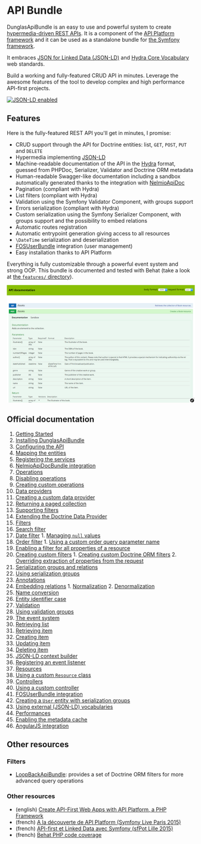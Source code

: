 # API Bundle

DunglasApiBundle is an easy to use and powerful system to create [hypermedia-driven REST APIs](http://en.wikipedia.org/wiki/HATEOAS).
It is a component of the [API Platform framework](https://api-platform.com) and it can be used
as a standalone bundle for [the Symfony framework](https://symfony.com).

It embraces [JSON for Linked Data (JSON-LD)](http://json-ld.org) and [Hydra Core Vocabulary](http://www.hydra-cg.com) web standards. 

Build a working and fully-featured CRUD API in minutes. Leverage the awesome features of the tool to develop complex and
high performance API-first projects.

[![JSON-LD enabled](http://json-ld.org/images/json-ld-logo-64.png)](http://json-ld.org)

## Features

Here is the fully-featured REST API you'll get in minutes, I promise:

* CRUD support through the API for Doctrine entities: list, `GET`, `POST`, `PUT` and `DELETE`
* Hypermedia implementing [JSON-LD](http://json-ld.org)
* Machine-readable documentation of the API in the [Hydra](http://hydra-cg.com) format, guessed from PHPDoc, Serializer,
Validator and Doctrine ORM metadata
* Human-readable Swagger-like documentation including a sandbox automatically generated thanks to the integration with
[NelmioApiDoc](https://github.com/nelmio/NelmioApiDocBundle)
* Pagination (compliant with Hydra)
* List filters (compliant with Hydra)
* Validation using the Symfony Validator Component, with groups support
* Errors serialization (compliant with Hydra)
* Custom serialization using the Symfony Serializer Component, with groups support and the possibility to embed relations
* Automatic routes registration
* Automatic entrypoint generation giving access to all resources
* `\DateTime` serialization and deserialization
* [FOSUserBundle](https://github.com/FriendsOfSymfony/FOSUserBundle) integration (user management)
* Easy installation thanks to API Platform

Everything is fully customizable through a powerful event system and strong OOP.
This bundle is documented and tested with Behat (take a look at [the `features/` directory](features/)).

![Screenshot of DunglasApiBundle integrated with NelmioApiDocBundle](images/NelmioApiDocBundle.png)

## Official documentation

1. [Getting Started](getting-started.md)
  1. [Installing DunglasApiBundle](getting-started.md#installing-dunglasapibundle)
  2. [Configuring the API](getting-started.md#configuring-the-api)
  3. [Mapping the entities](getting-started.md#mapping-the-entities)
  4. [Registering the services](getting-started.md#registering-the-services)
2. [NelmioApiDocBundle integration](nelmio-api-doc.md)
3. [Operations](operations.md)
  1. [Disabling operations](operations.md#disabling-operations)
  2. [Creating custom operations](operations.md#creating-custom-operations)
4. [Data providers](data-providers.md)
  1. [Creating a custom data provider](data-providers.md#creating-a-custom-data-provider)
  2. [Returning a paged collection](data-providers.md#returning-a-paged-collection)
  3. [Supporting filters](data-providers.md#supporting-filters)
  4. [Extending the Doctrine Data Provider](data-providers.md#extending-the-doctrine-data-provider)
5. [Filters](filters.md)
  1. [Search filter](filters.md#search-filter)
  2. [Date filter](filters.md#date-filter)
    1. [Managing `null` values](filters.md#managing-null-values)
  3. [Order filter](filters.md#order-filter)
    1. [Using a custom order query parameter name](filters.md#using-a-custom-order-query-parameter-name)
  4. [Enabling a filter for all properties of a resource](filters.md#enabling-a-filter-for-all-properties-of-a-resource)
  5. [Creating custom filters](filters.md#creating-custom-filters)
    1. [Creating custom Doctrine ORM filters](filters.md#creating-custom-doctrine-orm-filters)
    2. [Overriding extraction of properties from the request](filters.md#overriding-extraction-of-properties-from-the-request)
6. [Serialization groups and relations](serialization-groups-and-relations.md)
  1. [Using serialization groups](serialization-groups-and-relations.md#using-serialization-groups)
  2. [Annotations](serialization-groups-and-relations.md#annotations)
  3. [Embedding relations](serialization-groups-and-relations.md#embedding-relations)
    1. [Normalization](serialization-groups-and-relations.md#normalization)
    2. [Denormalization](serialization-groups-and-relations.md#denormalization)
  4. [Name conversion](serialization-groups-and-relations.md#name-conversion)
  5. [Entity identifier case](serialization-groups-and-relations.md#entity-identifier-case)
7. [Validation](validation.md)
  1. [Using validation groups](validation.md#using-validation-groups)
8. [The event system](the-event-system.md)
  1. [Retrieving list](the-event-system.md#retrieving-list)
  2. [Retrieving item](the-event-system.md#retrieving-item)
  3. [Creating item](the-event-system.md#creating-item)
  4. [Updating item](the-event-system.md#updating-item)
  5. [Deleting item](the-event-system.md#deleting-item)
  6. [JSON-LD context builder](the-event-system.md#json-ld-context-builder)
  7. [Registering an event listener](the-event-system.md#registering-an-event-listener)
9. [Resources](resources.md)
  1. [Using a custom `Resource` class](resources.md#using-a-custom-resource-class)
10. [Controllers](controllers.md)
  1. [Using a custom controller](controllers.md#using-a-custom-controller)
11. [FOSUserBundle integration](fosuser-bundle.md#fosuser-bundle-integration)
  1. [Creating a `User` entity with serialization groups](fosuser-bundle.md#creating-a-user-entity-with-serialization-groups)
12. [Using external (JSON-LD) vocabularies](external-vocabularies.md)
13. [Performances](performances.md)
  1. [Enabling the metadata cache](performances.md#enabling-the-metadata-cache)
14. [AngularJS integration](angular-integration.md)

## Other resources

### Filters

* [LoopBackApiBundle](https://github.com/theofidry/LoopBackApiBundle): provides a set of Doctrine ORM filters for more advanced query operations

### Other resources

* (english) [Create API-First Web Apps with API Platform, a PHP Framework](http://blog.runscope.com/posts/create-api-first-web-apps-with-api-platform-a-php-framework)
* (french) [A la découverte de API Platform (Symfony Live Paris 2015)](https://dunglas.fr/2015/04/mes-slides-du-symfony-live-2015-a-la-decouverte-de-api-platform/)
* (french) [API-first et Linked Data avec Symfony (sfPot Lille 2015)](https://les-tilleuls.coop/slides/dunglas/slides-sfPot-2015-01-15/#/)
* (french) [Behat PHP code coverage](http://www.kitpages.fr/fr/cms/204/behat-php-code-coverage)

